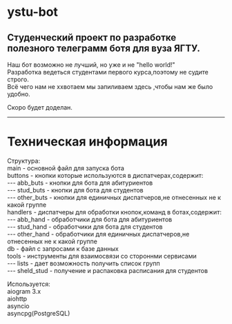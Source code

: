 # ystu-bot
Студенческий проект по разработке полезного телеграмм ботя для вуза ЯГТУ.
---------------------------------------------------------------------------
Наш бот возможно не лучший, но уже и не "hello world!"      
Разработка ведеться студентами первого курса,поэтому не судите строго.      
Всё чего нам не ххвотаем мы запиливаем здесь ,чтобы нам же было удобно.     

Скоро будет доделан.        

_________________________________
# Техническая информация      
Структура:   
main - основной файл для запуска бота   
buttons - кнопки которые используются в диспатчерах,содержит:   
--- abb_buts - кнопки для бота для абитуриентов     
--- stud_buts - кнопки для бота для студентов   
--- other_buts - кнопки для единичных диспатчеров,не отнесенных не к какой группе   
handlers - диспатчеры для обработки кнопок,команд в ботах,содержит:     
--- abb_hand - обработчики для бота для абитуриентов        
--- stud_hand - обработчики для бота для студентов      
--- other_hand - обработчики для единичных диспатчеров,не отнесенных не к какой группе     
db - файл с запросами к базе данных     
tools - инструменты для взаимосвязи со стороннми сервисами      
--- lists - дает возможность получить список групп      
--- sheld_stud - получение и распаковка расписания для студентов        

Используется:       
aiogram 3.x     
aiohttp     
asyncio     
asyncpg(PostgreSQL)     
